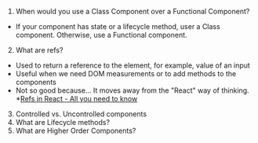 1. When would you use a Class Component over a Functional Component?
  * If your component has state or a lifecycle method, user a Class component. Otherwise, use a Functional component.
2. What are refs?
  * Used to return a reference to the element, for example, value of an input
  * Useful when we need DOM measurements or to add methods to the components
  * Not so good because... It moves away from the "React" way of thinking.
  *[Refs in React - All you need to know](https://hackernoon.com/refs-in-react-all-you-need-to-know-fb9c9e2aeb81)
3. Controlled vs. Uncontrolled components
4. What are Lifecycle methods?
5. What are Higher Order Components?

